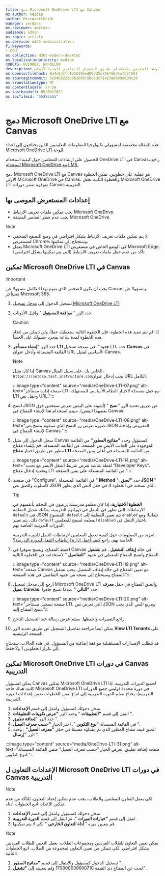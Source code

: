 ```yaml
---
title: دمج Microsoft OneDrive LTI مع Canvas
ms.author: heidip
author: MicrosoftHeidi
manager: serdars
ms.reviewer: amitman
audience: admin
ms.topic: article
ms.service: o365-administration
f1.keywords:
- CSH
ms.collection: M365-modern-desktop
ms.localizationpriority: medium
ROBOTS: NOINDEX, NOFOLLOW
description: إنشاء الواجبات ووضع الدرجات عليها، وإنشاء محتوى الدورة التدريبية وتنسيقه، والتعاون في العمل على الملفات في الوقت الحقيقي باستخدام تطبيق التشغيل التفاعلي الجديد لأدوات Microsoft OneDrive Learning ل Canvas.
ms.openlocfilehash: 8a4e3a1fc1b1d19bed093d5e72bf66e1afb2f591
ms.sourcegitcommit: 5c64002236561000c5bd63c71423e8099e803c2d
ms.translationtype: MT
ms.contentlocale: ar-SA
ms.lasthandoff: 05/09/2022
ms.locfileid: "65285555"
---
```

# <a name="integrate-microsoft-onedrive-lti-with-canvas"></a>دمج Microsoft OneDrive LTI مع Canvas

هذه المقالة مخصصة لمسؤولي تكنولوجيا المعلومات التعليميين الذين يحتاجون إلى إعداد Microsoft OneDrive LTI للوحة.

للحصول على إرشادات للمعلمين حول كيفية استخدام OneDrive LTI في Canvas، راجع [استخدام Microsoft OneDrive مع LMS.](https://support.microsoft.com/topic/use-microsoft-onedrive-with-your-lms-c2ddeb48-f695-4267-94f2-14f7ff1b7bdd)

دمج Microsoft OneDrive LTI مع Canvas هو عملية على خطوتين. تمكن الخطوة الأولى Microsoft OneDrive في Canvas، والخطوة الثانية تجعل Microsoft OneDrive LTI متوفرة ضمن دورات Canvas التدريبية.

## <a name="recommended-browser-settings"></a>إعدادات المستعرض الموصى بها

- يجب تمكين ملفات تعريف الارتباط Microsoft OneDrive.
- يجب عدم حظر العناصر المنبثقة Microsoft OneDrive.

> [!NOTE]
>
> - لا يتم تمكين ملفات تعريف الارتباط بشكل افتراضي في وضع التصفح المتخفي لمستعرض Chrome، وستحتاج إلى تمكينها.
> - يعمل Microsoft OneDrive LTI في الوضع الخاص في مستعرض Microsoft Edge. تأكد من عدم حظر ملفات تعريف الارتباط (التي يتم تمكينها بشكل افتراضي).

## <a name="enable-microsoft-onedrive-lti-in-canvas"></a>تمكين Microsoft OneDrive LTI في Canvas

> [!IMPORTANT]
> يجب أن يكون الشخص الذي يقوم بهذا التكامل مسؤولا عن Canvas ومسؤولا عن مستأجر Microsoft 365.

1. تسجيل الدخول إلى <a href="https://onedrivelti.microsoft.com/admin" target="_blank">مدخل تسجيل Microsoft OneDrive LTI</a>
2. حدد الزر " **موافقة المسؤول** " واقبل الأذونات.

   > [!CAUTION]
   > إذا لم يتم تنفيذ هذه الخطوة، فإن الخطوة التالية ستعطيك خطأ، ولن تتمكن من اتخاذ هذه الخطوة لمدة ساعة بمجرد حصولك على الخطأ.

3. حدد الزر **"إنشاء مستأجر LTI جديد** ". في صفحة تسجيل LTI، حدد **Canvas** في القائمة المنسدلة وأدخل عنوان URL الأساسي لمثيل Canvas.

   > [!NOTE]
   > إذا كان مثيل Canvas الخاص بك، على سبيل المثال، `https://contoso.test.instructure.com`يجب إدخال عنوان URL الكامل.

   :::image type="content" source="media/OneDrive-LTI-07.png" alt-text="صفحة إدارة مستأجر LTI، مع حقل منسدلة لاختيار النظام الأساسي للمستهلك LTI وحقل نص URL.":::

4. انسخ JSON عن طريق تحديد الزر **"نسخ** " (أيقونة على اليمين تعرض صفحتين فوق بعضهما البعض). سيتم استخدام هذا لإنشاء المفتاح في Canvas.

   :::image type="content" source="media/OneDrive-LTI-08.png" alt-text="صورة تعرض زر النسخ الذي سيقوم بنسخ نص JSON المعروض وإتاحته لإنشاء المفتاح في Canvas.":::

5. سجل الدخول إلى مثيل Canvas كمسؤول وحدد **"مفاتيح المطور"** من القائمة الموجودة على الجانب الأيمن من الصفحة. من القائمة المنسدلة، قم بإنشاء مفتاح مطور عن طريق اختيار **مفتاح LTI** من القائمة المنسدلة في أعلى يمين الصفحة.

   :::image type="content" source="media/OneDrive-LTI-14.png" alt-text="لقطة شاشة تعرض شريط التنقل الأيسر مع تحديد &quot;Developer Keys&quot;، وتحديد إدخال مفتاح LTI من القائمة المنسدلة على يمين الصفحة.":::

6. في صفحة "Configure"، في القائمة المنسدلة " **Method** "، حدد **"لصق JSON** " كأسلوب والصق نص JSON الذي نسخته في الخطوة 4 في حقل النص الذي يظهر.

    > [!TIP]
    > **الخطوة الاختيارية:** إذا كان معلمو مدرستك يرغبون في التحكم بأنفسهم في الارتباطات التي تظهر في التنقل في دوراتهم التدريبية، يمكنك تعديل المعلمة ``default`` في JSON المنسوخ. ``default`` يتم تعيين المعلمة إلى ``enabled`` تلقائيا؛ ومع ذلك، يتم تغيير ``default`` المعلمة لسمح للمعلمين ``disabled`` باختيار التنقل في الدورات التدريبية الخاصة بهم.
    >
    > لمزيد من المعلومات حول كيفية تعديل المعلمين لارتباطات التنقل للدورة التدريبية الخاصة بهم، راجع [كيف أعمل إدارة ارتباطات التنقل للدورة التدريبية؟](https://community.canvaslms.com/t5/Instructor-Guide/How-do-I-manage-Course-Navigation-links/ta-p/1020)

7. احفظ المفتاح، ويصبح متوفرا في Canvas في حالة **إيقاف التشغيل** . قم **بتشغيل** المفتاح وانسخ المفتاح المعطى في عمود **"التفاصيل** " لاستخدامه في الخطوة التالية.

   :::image type="content" source="media/OneDrive-LTI-19.png" alt-text="صفحة Canvas مع تعيين المفتاح في حالة إيقاف التشغيل. يجب تشغيل المفتاح وسيحتاج إلى نسخه من عمود التفاصيل في هذه الصفحة.":::

8. ارجع إلى مدخل تسجيل Microsoft OneDrive LTI والصق المفتاح في حقل **معرف عميل Canvas**. حدد **"التالي** " عندما تصبح جاهزا.

   :::image type="content" source="media/OneDrive-LTI-20.png" alt-text="صفحة تسجيل مستأجر LTI، التي تعرض نص JSON ومربع النص الذي يجب نسخ المفتاح إليه.":::

9. راجع التغييرات واحفظها. سيتم عرض رسالة عند التسجيل الناجح.

10. يمكن أيضا مراجعة تفاصيل التسجيل عن طريق تحديد الزر **View LTI Tenants** على الصفحة الرئيسية.

قد تتطلب الإصدارات المستقبلية موافقة إضافية من المسؤول. في هذه الحالات، ستحتاج إلى تكرار الخطوتين 1 و2 فقط.

## <a name="enable-microsoft-onedrive-lti-in-canvas-courses"></a>تمكين Microsoft OneDrive LTI في دورات Canvas التدريبية

يمكن لمسؤول Canvas تمكين Microsoft OneDrive LTI لجميع الدورات التدريبية. إذا كانت هناك حاجة Microsoft OneDrive LTI في دورة محددة (وليس جميع الدورات التدريبية)، يحتاج معلم الدورة التدريبية إلى اتباع نفس الخطوات ضمن إعدادات الدورة التدريبية.

1. سجل دخولك كمسؤول وانتقل إلى قسم **الإعدادات**.
2. انتقل إلى قسم **"التطبيقات** " وحدد الزر **"عرض تكوينات التطبيقات** ".
3. حدد الزر **"إضافة تطبيق** ".
4. في القائمة المنسدلة **"نوع التكوين** "، اختر الخيار **"حسب معرف العميل** ".
5. الصق قيمة مفتاح المطور الذي تم إنشاؤه مسبقا في حقل **"معرف العميل"** ، وحدد الزر **"إرسال** ".

:::image type="content" source="media/OneDrive-LTI-31.png" alt-text="صفحة إضافة تطبيق، تعرض الخيار &quot;حسب معرف العميل&quot; ضمن القائمة المنسدلة لنوع التكوين.":::

## <a name="collaboration-settings-for-microsoft-onedrive-lti-in-canvas-courses"></a>الإعدادات التعاون ل Microsoft OneDrive LTI في دورات Canvas التدريبية

> [!NOTE]
> لكي يعمل التعاون للمعلمين والطلاب، يجب عدم تمكين إعداد التعاون. للتأكد من عدم تمكين الإعداد، اتبع الخطوات أدناه.

1. سجل دخولك كمسؤول وانتقل إلى قسم **الإعدادات**.
1. انتقل إلى قسم **"خيارات الميزات** "، ثم انتقل إلى قسم **الدورة التدريبية** .
1. قم بتعيين ميزة " **أداة التعاون الخارجي** " لكي لا يتم تمكينها.

> [!NOTE]
> يمكن تعيين التعاون للطلاب الفرديين ومجموعات الطلاب. يعمل التعيين للطلاب الفرديين بشكل افتراضي. لكي تتمكن من تعيين التعاون لمجموعة من الطلاب، اتبع الخطوات التالية:

1. تسجيل الدخول كمسؤول والانتقال إلى قسم **"مفاتيح المطور** ".
1. ابحث عن المفتاح ذي القيمة 170000000000710 وقم بتعيينه إلى **"تشغيل**".
